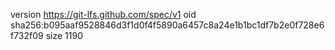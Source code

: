 version https://git-lfs.github.com/spec/v1
oid sha256:b095aaf9528846d3f1d0f4f5890a6457c8a24e1b1bc1df7b2e0f728e6f732f09
size 1190
